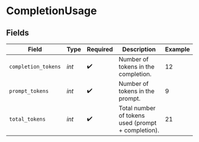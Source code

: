 # CompletionUsage


## Fields

| Field                                              | Type                                               | Required                                           | Description                                        | Example                                            |
| -------------------------------------------------- | -------------------------------------------------- | -------------------------------------------------- | -------------------------------------------------- | -------------------------------------------------- |
| `completion_tokens`                                | *int*                                              | :heavy_check_mark:                                 | Number of tokens in the completion.                | 12                                                 |
| `prompt_tokens`                                    | *int*                                              | :heavy_check_mark:                                 | Number of tokens in the prompt.                    | 9                                                  |
| `total_tokens`                                     | *int*                                              | :heavy_check_mark:                                 | Total number of tokens used (prompt + completion). | 21                                                 |